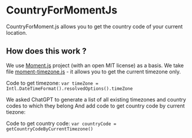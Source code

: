 # CountryForMomentJs

CountryForMoment.js allows you to get the country code of your current location.

## How does this work ?

We use [Moment.js](https://momentjs.com) project (with an open MIT license) as a basis. 
We take file [moment-timezone.js](https://momentjs.com/downloads/moment-timezone.js) - it allows you to get the current timezone only.

Code to get timezone: `var timeZone = Intl.DateTimeFormat().resolvedOptions().timeZone`

We asked ChatGPT to generate a list of all existing timezones and country codes to which they belong
And add code to get country code by current tiezone:

Code to get country code: `var countryCode = getCountryCodeByCurrentTimezone()`
